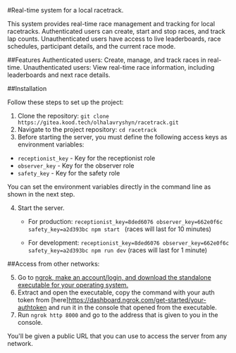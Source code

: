 #Real-time system for a local racetrack.

This system provides real-time race management and tracking for local racetracks. Authenticated users can create, start and stop races, and track lap counts. 
Unauthenticated users have access to live leaderboards, race schedules, participant details, and the current race mode.

##Features
Authenticated users: Create, manage, and track races in real-time.
Unauthenticated users: View real-time race information, including leaderboards and next race details.

##Installation

Follow these steps to set up the project:

1. Clone the repository: ```git clone https://gitea.kood.tech/olhalavryshyn/racetrack.git```
2. Navigate to the project repository: ```cd racetrack``` 
3. Before starting the server, you must define the following access keys as environment variables:

- `receptionist_key` - Key for the receptionist role
- `observer_key` - Key for the observer role
- `safety_key` - Key for the safety role

You can set the environment variables directly in the command line as shown in the next step.

4. Start the server. 

    * For production: ```receptionist_key=8ded6076 observer_key=662e0f6c safety_key=a2d393bc npm start ``` (races will last for 10 minutes)

    * For development: ```receptionist_key=8ded6076 observer_key=662e0f6c safety_key=a2d393bc npm run dev``` (races will last for 1 minute)

##Access from other networks:

5. Go to [ngrok, make an account/login, and download the standalone executable for your operating system.](https://dashboard.ngrok.com/get-started/setup/windows) 
6. Extract and open the executable, copy the command with your auth token from [here]https://dashboard.ngrok.com/get-started/your-authtoken and run it in the console that opened from the executable.
7. Run ```ngrok http 8000``` and go to the address that is given to you in the console.

You'll be given a public URL that you can use to access the server from any network.